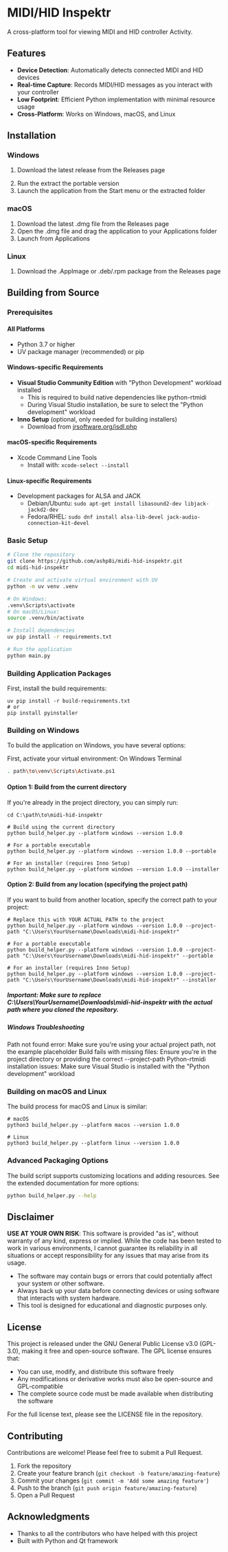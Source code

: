 # MIDI/HID Inspektr

A cross-platform tool for viewing MIDI and HID controller Activity.

## Features

- **Device Detection**: Automatically detects connected MIDI and HID devices
- **Real-time Capture**: Records MIDI/HID messages as you interact with your controller
- **Low Footprint**: Efficient Python implementation with minimal resource usage
- **Cross-Platform**: Works on Windows, macOS, and Linux

## Installation

### Windows

1. Download the latest release from the Releases page
<!-- 2. Run the installer or extract the portable version -->
2. Run the extract the portable version
3. Launch the application from the Start menu or the extracted folder

### macOS

1. Download the latest .dmg file from the Releases page
2. Open the .dmg file and drag the application to your Applications folder
3. Launch from Applications

### Linux

1. Download the .AppImage or .deb/.rpm package from the Releases page
<!-- 2. For .AppImage: Make executable with `chmod +x MIDIDocTool.AppImage` and run it
3. For .deb: Install with `sudo dpkg -i midi-doc-tool.deb`
4. For .rpm: Install with `sudo rpm -i midi-doc-tool.rpm` -->

## Building from Source

### Prerequisites

#### All Platforms
- Python 3.7 or higher
- UV package manager (recommended) or pip

#### Windows-specific Requirements
- **Visual Studio Community Edition** with "Python Development" workload installed
  - This is required to build native dependencies like python-rtmidi
  - During Visual Studio installation, be sure to select the "Python development" workload
- **Inno Setup** (optional, only needed for building installers)
  - Download from [jrsoftware.org/isdl.php](https://jrsoftware.org/isdl.php)

#### macOS-specific Requirements
- Xcode Command Line Tools
  - Install with: `xcode-select --install`

#### Linux-specific Requirements
- Development packages for ALSA and JACK
  - Debian/Ubuntu: `sudo apt-get install libasound2-dev libjack-jackd2-dev`
  - Fedora/RHEL: `sudo dnf install alsa-lib-devel jack-audio-connection-kit-devel`

### Basic Setup

```bash
# Clone the repository
git clone https://github.com/ashp8i/midi-hid-inspektr.git
cd midi-hid-inspektr

# Create and activate virtual environment with UV
python -m uv venv .venv

# On Windows:
.venv\Scripts\activate
# On macOS/Linux:
source .venv/bin/activate

# Install dependencies
uv pip install -r requirements.txt

# Run the application
python main.py
```

### Building Application Packages

First, install the build requirements:

```
uv pip install -r build-requirements.txt
# or
pip install pyinstaller
```

### Building on Windows
To build the application on Windows, you have several options:

First, activate your virtual environment: On Windows Terminal
```bash
. path\to\venv\Scripts\Activate.ps1
```

#### Option 1: Build from the current directory
If you're already in the project directory, you can simply run:

```# Navigate to the project directory first
cd C:\path\to\midi-hid-inspektr

# Build using the current directory
python build_helper.py --platform windows --version 1.0.0 

# For a portable executable
python build_helper.py --platform windows --version 1.0.0 --portable

# For an installer (requires Inno Setup)
python build_helper.py --platform windows --version 1.0.0 --installer
```

#### Option 2: Build from any location (specifying the project path)
If you want to build from another location, specify the correct path to your project:

```
# Replace this with YOUR ACTUAL PATH to the project
python build_helper.py --platform windows --version 1.0.0 --project-path "C:\Users\YourUsername\Downloads\midi-hid-inspektr"

# For a portable executable 
python build_helper.py --platform windows --version 1.0.0 --project-path "C:\Users\YourUsername\Downloads\midi-hid-inspektr" --portable

# For an installer (requires Inno Setup)
python build_helper.py --platform windows --version 1.0.0 --project-path "C:\Users\YourUsername\Downloads\midi-hid-inspektr" --installer
```
##### Important: Make sure to replace C:\Users\YourUsername\Downloads\midi-hid-inspektr with the actual path where you cloned the repository.

##### Windows Troubleshooting
Path not found error: Make sure you're using your actual project path, not the example placeholder
Build fails with missing files: Ensure you're in the project directory or providing the correct --project-path
Python-rtmidi installation issues: Make sure Visual Studio is installed with the "Python development" workload

### Building on macOS and Linux
The build process for macOS and Linux is similar:

```
# macOS
python3 build_helper.py --platform macos --version 1.0.0

# Linux
python3 build_helper.py --platform linux --version 1.0.0
```

### Advanced Packaging Options

The build script supports customizing locations and adding resources. See the extended documentation for more options:

```bash
python build_helper.py --help
```

## Disclaimer

**USE AT YOUR OWN RISK**: This software is provided "as is", without warranty of any kind, express or implied. While the code has been tested to work in various environments, I cannot guarantee its reliability in all situations or accept responsibility for any issues that may arise from its usage.

- The software may contain bugs or errors that could potentially affect your system or other software.
- Always back up your data before connecting devices or using software that interacts with system hardware.
- This tool is designed for educational and diagnostic purposes only.

## License

This project is released under the GNU General Public License v3.0 (GPL-3.0), making it free and open-source software. The GPL license ensures that:

- You can use, modify, and distribute this software freely
- Any modifications or derivative works must also be open-source and GPL-compatible
- The complete source code must be made available when distributing the software

For the full license text, please see the LICENSE file in the repository.

## Contributing

Contributions are welcome! Please feel free to submit a Pull Request.

1. Fork the repository
2. Create your feature branch (`git checkout -b feature/amazing-feature`)
3. Commit your changes (`git commit -m 'Add some amazing feature'`)
4. Push to the branch (`git push origin feature/amazing-feature`)
5. Open a Pull Request

## Acknowledgments

- Thanks to all the contributors who have helped with this project
- Built with Python and Qt framework

